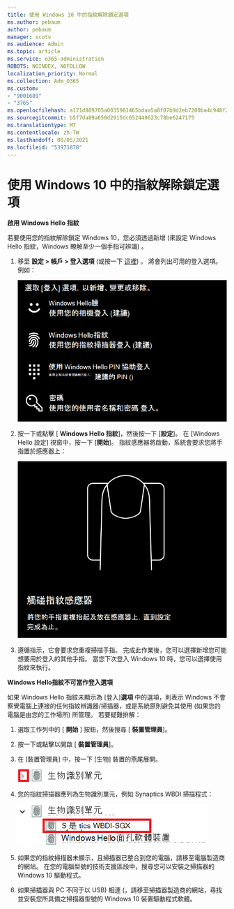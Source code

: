 ```yaml
---
title: 使用 Windows 10 中的指紋解除鎖定選項
ms.author: pebaum
author: pebaum
manager: scotv
ms.audience: Admin
ms.topic: article
ms.service: o365-administration
ROBOTS: NOINDEX, NOFOLLOW
localization_priority: Normal
ms.collection: Adm_O365
ms.custom:
- "9001689"
- "3765"
ms.openlocfilehash: a171d889705a0035981465bdaa5a8f07b9d2eb7200ba4c948f2aaccbf2cc0a21
ms.sourcegitcommit: b5f7da89a650d2915dc652449623c78be6247175
ms.translationtype: MT
ms.contentlocale: zh-TW
ms.lasthandoff: 08/05/2021
ms.locfileid: "53971878"
---
```

# <a name="use-fingerprint-unlock-option-in-windows-10"></a>使用 Windows 10 中的指紋解除鎖定選項

**啟用 Windows Hello 指紋**

若要使用您的指紋解除鎖定 Windows 10，您必須透過新增 (來設定 Windows Hello 指紋，Windows 瞭解至少一個手指可辨識) 。 

1. 移至 **設定 > 帳戶 > 登入選項** (或按一下 [這裡](ms-settings:signinoptions?activationSource=GetHelp)) 。 將會列出可用的登入選項。 例如：

    ![登入選項。](media/sign-in-options.png)

2. 按一下或點擊 [ **Windows Hello 指紋**]，然後按一下 [**設定**]。 在 [Windows Hello 設定] 視窗中，按一下 [**開始**]。 指紋感應器將啟動，系統會要求您將手指置於感應器上：

   ![指紋感應器。](media/fingerprint-sensor.png)

3. 遵循指示，它會要求您重複掃描手指。 完成此作業後，您可以選擇新增您可能想要用於登入的其他手指。 當您下次登入 Windows 10 時，您可以選擇使用指紋來執行。

**Windows Hello指紋不可當作登入選項**

如果 Windows Hello 指紋未顯示為 [登入]**選項** 中的選項，則表示 Windows 不會察覺電腦上連接的任何指紋辨識器/掃描器，或是系統原則避免其使用 (如果您的電腦是由您的工作場所) 所管理。 若要疑難排解： 

1. 選取工作列中的 [ **開始** ] 按鈕，然後搜尋 [ **裝置管理員**]。

2. 按一下或點擊以開啟 [ **裝置管理員**]。

3. 在 [裝置管理員] 中，按一下 [生物] 裝置的燕尾展開。

   ![生物識別單元。](media/biometric-devices.png)

4. 您的指紋掃描器應列為生物識別單元，例如 Synaptics WBDI 掃描程式：

   ![生物識別單元。](media/biometric-devices-expanded.png)

5. 如果您的指紋掃描器未顯示，且掃描器已整合到您的電腦，請移至電腦製造商的網站。 在您的電腦型號的技術支援區段中，搜尋您可以安裝之掃描器的 Windows 10 驅動程式。

6. 如果掃描器與 PC 不同于以 USB) 相連 (，請移至掃描器製造商的網站，尋找並安裝您所具備之掃描器型號的 Windows 10 裝置驅動程式軟體。
